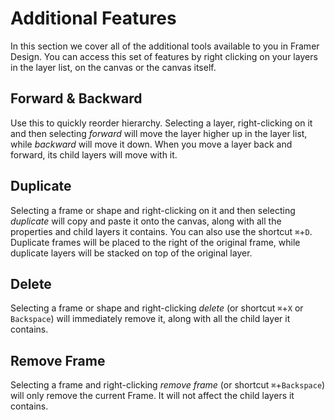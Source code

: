 # Additional Features

In this section we cover all of the additional tools available to you in Framer Design. You can access this set of features by right clicking on your layers in the layer list, on the canvas or the canvas itself.

## **Forward & Backward**

Use this to quickly reorder hierarchy. Selecting a layer, right-clicking on it and then selecting _forward_ will move the layer higher up in the layer list, while _backward_ will move it down. When you move a layer back and forward, its child layers will move with it.

## **Duplicate**

Selecting a frame or shape and right-clicking on it and then selecting _duplicate_ will copy and paste it onto the canvas, along with all the properties and child layers it contains. You can also use the shortcut `⌘`+`D`. Duplicate frames will be placed to the right of the original frame, while duplicate layers will be stacked on top of the original layer.

## **Delete**

Selecting a frame or shape and right-clicking _delete_ \(or shortcut `⌘`+`X` or `Backspace`\) will immediately remove it, along with all the child layer it contains.

## Remove Frame

Selecting a frame and right-clicking _remove frame_ \(or shortcut `⌘`+`Backspace`\) will only remove the current Frame. It will not affect the child layers it contains.


